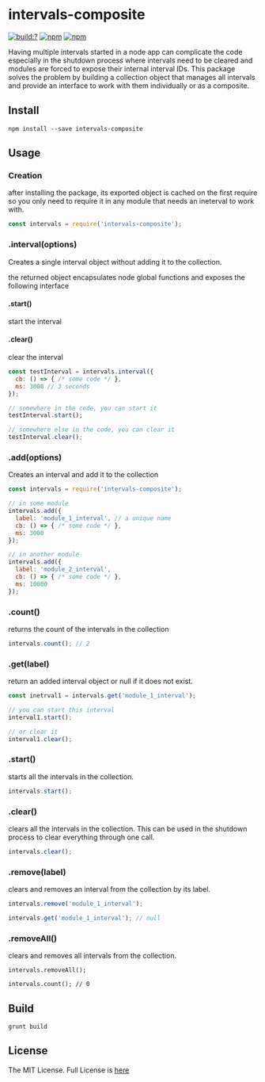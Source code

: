 # intervals-composite

[![build:?](https://travis-ci.org/eyas-ranjous/intervals-composite.svg?branch=master)](https://travis-ci.org/eyas-ranjous/express-routes-registrar) [![npm](https://img.shields.io/npm/v/intervals-composite.svg)](https://www.npmjs.com/package/intervals-composite) [![npm](https://img.shields.io/badge/node-%3E=%206.0-blue.svg)](https://www.npmjs.com/package/intervals-composite)

Having multiple intervals started in a node app can complicate the code especially in the shutdown process where intervals need to be cleared and modules are forced to expose their internal interval IDs. This package solves the problem by building a collection object that manages all intervals and provide an interface to work with them individually or as a composite.

## Install
```
npm install --save intervals-composite
```

## Usage

### Creation
after installing the package, its exported object is cached on the first require so you only need to require it in any module that needs an ineterval to work with.

```js
const intervals = require('intervals-composite');
```
### .interval(options)
Creates a single interval object without adding it to the collection.

the returned object encapsulates node global functions and exposes the following interface
#### .start()
start the interval

#### .clear()
clear the interval

```js
const testInterval = intervals.interval({
  cb: () => { /* some code */ },
  ms: 3000 // 3 seconds
});

// somewhere in the code, you can start it
testInterval.start();

// somewhere else in the code, you can clear it
testInterval.clear();
```

### .add(options)
Creates an interval and add it to the collection
```js
const intervals = require('intervals-composite');

// in some module
intervals.add({
  label: 'module_1_interval', // a unique name
  cb: () => { /* some code */ },
  ms: 3000
});

// in another module
intervals.add({
  label: 'module_2_interval',
  cb: () => { /* some code */ },
  ms: 10000
});
```

### .count()
returns the count of the intervals in the collection

```js
intervals.count(); // 2
```

### .get(label)
return an added interval object or null if it does not exist.

```js
const inetrval1 = intervals.get('module_1_interval');

// you can start this interval
interval1.start();

// or clear it
interval1.clear();
```

### .start()
starts all the intervals in the collection.
```js
intervals.start();
```

### .clear()
clears all the intervals in the collection. This can be used in the shutdown process to clear everything through one call.
```js
intervals.clear();
```

### .remove(label)
clears and removes an interval from the collection by its label.

```js
intervals.remove('module_1_interval');

intervals.get('module_1_interval'); // null
```

### .removeAll()
clears and removes all intervals from the collection.
```
intervals.removeAll();

intervals.count(); // 0
```


## Build
```
grunt build
```

## License
The MIT License. Full License is [here](https://github.com/eyas-ranjous/intervals-composite/blob/master/LICENSE)

